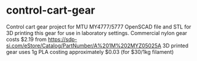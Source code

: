 control-cart-gear
=================

Control cart gear project for MTU MY4777/5777
OpenSCAD file and STL for 3D printing this gear for use in laboratory settings. 
Commercial nylon gear costs $2.19 from https://sdp-si.com/eStore/Catalog/PartNumber/A%201M%202MYZ05025A
3D printed gear uses 1g PLA costing approximately $0.03 (for $30/1kg filament)

